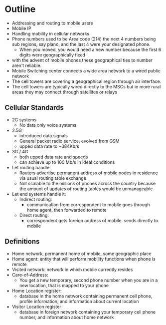 # Outline
- Addressing and routing to mobile users
- Mobile IP
- Handling mobility in cellular networks
- Phone numbers used to be Area code (214) the next 4 numbers being sub regions, say plano, and the last 4 were your designated phone.
	- When you moved, you would need a new number because the first 6 digits were geographically fixed
- with the advent of mobile phones these geographical ties to number aren't reliable.
- Mobile Switching center connects a wide area network to a wired public network
- The cell towers are covering a geographical region through air interface.
- The cell towers are typically wired directly to the MSCs but in more rural areas they may connect through satellites or relays
## Cellular Standards
- 2G systems
	- No data only voice systems
- 2.5G
	- introduced data signals
	- General packet radio service, evolved from GSM
	- upped data rate to ~384Kb/s
- 3G / 4G
	- both upped data rate and speeds
	- can achieve up to 100 Mb/s in ideal conditions
- Let routing handle:
	- Routers advertise permanent address of mobile nodes in residence via usual routing table exchange
	- Not scalable to the millions of phones across the country because the amount of updates of routing tables would be unmanageable
- Let end systems handle it:
	- Indirect routing:
		- communication from correspondent to mobile goes through home agent, then forwarded to remote
	- Direct routing:
		- correspondent gets foreign address of mobile. sends directly to mobile
## Definitions
- Home network, permanent home of mobile, some geographic place
- Home agent: entity that will perform mobility functions when phone is remote
- Visited network: network in which mobile currently resides
- Care-of-Address:
	- You get a new temporary, second phone number when you are in a new location, that is mapped to your phone
- Home Location register:
	- database in the home network containing permanent cell phone, profile information, and information about current location
- Visitor Location register
	- database in foreign network containing your temporary cell phone number, and information about home network